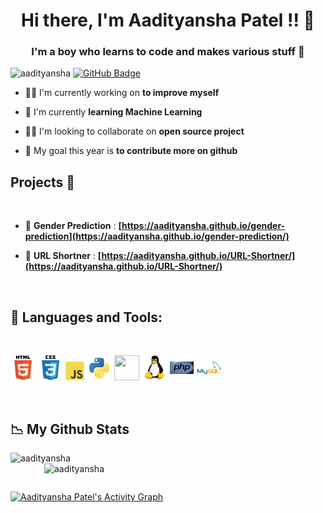 <h1 align="center">Hi there, I'm Aadityansha Patel !! 👋</h1>

<h3 align="center">I'm a boy who learns to code and makes various stuff 🚀</h3>

<p align="left"> <img src="https://komarev.com/ghpvc/?username=aadityansha&label=Profile%20views&color=0e75b6&style=flat" alt="aadityansha" />
<a href="https://github.com/Aadityansha"><img src="https://img.shields.io/github/followers/Aadityansha?label=Followers&style=social" alt="GitHub Badge"></a>
</p> 

- 👩‍💻 I'm currently working on **to improve myself**

- 🧠 I'm currently **learning Machine Learning**

- 👯‍♀️ I'm looking to collaborate on **open source project**

- 🤔 My goal this year is **to contribute more on github**

<h2>Projects 📂</h2>

<br>

- 👙 **Gender Prediction** : **[https://aadityansha.github.io/gender-prediction](https://aadityansha.github.io/gender-prediction/)**

- 🔗 **URL Shortner** :  **[https://aadityansha.github.io/URL-Shortner/](https://aadityansha.github.io/URL-Shortner/)**

<br>

<h2 align="left">🔨 Languages and Tools:</h2>

<br>

<p>
  
<img src="https://raw.githubusercontent.com/devicons/devicon/master/icons/html5/html5-original-wordmark.svg" height="40" width="40" />
<img src="https://raw.githubusercontent.com/devicons/devicon/master/icons/css3/css3-original-wordmark.svg" height="40" width="40" />
<img src="https://raw.githubusercontent.com/devicons/devicon/master/icons/javascript/javascript-original.svg" height="30" width="30" />
<img src="https://raw.githubusercontent.com/devicons/devicon/master/icons/python/python-original.svg" height="40" width="40" />
<img src="https://www.vectorlogo.zone/logos/git-scm/git-scm-icon.svg" height="40" width="40" />
<img src="https://raw.githubusercontent.com/devicons/devicon/master/icons/linux/linux-original.svg" height="40" width="40" />
<img src="https://raw.githubusercontent.com/devicons/devicon/master/icons/php/php-original.svg" height="40" width="40" />
<img src="https://raw.githubusercontent.com/devicons/devicon/master/icons/mysql/mysql-original-wordmark.svg" height="40" width="40" />

</p>

<br>

<h2>📉 My Github Stats</h2>
<p><img align="left" src="https://github-readme-stats.vercel.app/api/top-langs?username=aadityansha&show_icons=true&locale=en&layout=compact&theme=react&hide_border=true&bg_color=0D1117" alt="aadityansha" /></p>

<p>&nbsp;<img align="right" width="450px" src="https://github-readme-stats.vercel.app/api?username=aadityansha&show_icons=true&locale=en&theme=react&hide_border=true&bg_color=0D1117" alt="aadityansha" /></p>

<br>

<a href="https://github.com/Aadityansha/github-readme-activity-graph"><img alt="Aadityansha Patel's Activity Graph" src="https://activity-graph.herokuapp.com/graph?username=aadityansha&bg_color=0D1117&color=5BCDEC&line=5BCDEC&point=FFFFFF&hide_border=true" /></a>
